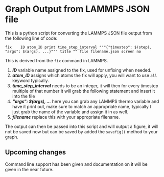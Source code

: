 # Graph Output from LAMMPS JSON file

This is a python script for converting the LAMMPS JSON file output from the following line of code:

```
fix    ID atom_ID print time_step_interval """{"timestep": $(step), "args": $(args), ...}""" title "" file filename.json screen no
```

This is derived from the `fix` command in LAMMPS.
1.    ***ID*** variable name assigned to the fix, used for unfixing when needed.
2.    ***atom_ID*** assigns which atoms the fix will apply, you will want to use `all` keyword typically.
3.    ***time_step_interval*** needs to be an integer, it will then for every timestep multiple of that number it will grab the following statement and insert it into the file
4.    ***"args": $(args), ...*** here you can grab any LAMMPS thermo variable and have it print out, make sure to match an appropriate name, typically I just grab the name of the variable and assign it in as well.
5.    ***filename*** replace this with your appropriate filename.

The output can then be passed into this script and will output a figure, it will not be saved now but can be saved by added the `savefig()` method to your graph.

## Upcoming changes

Command line support has been given and documentation on it will be given in the near future.
